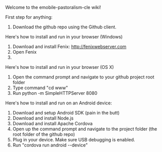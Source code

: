 Welcome to the emobile-pastoralism-cle wiki!

First step for anything:

1. Download the github repo using the Github client.

Here's how to install and run in your browser (Windows)

1. Download and install Fenix: http://fenixwebserver.com
2. Open Fenix
3. 

Here's how to install and run in your browser (OS X)

1. Open the command prompt and navigate to your github project root folder
2. Type command "cd www"
3. Run python -m SimpleHTTPServer 8080

Here's how to install and run on an Android device:

1. Download and setup Android SDK (pain in the butt)
2. Download and install Node.js
3. Download and install Apache Cordova
4. Open up the command prompt and navigate to the project folder (the root folder of the github repo)
5. Plug in your device. Make sure USB debugging is enabled.
6. Run "cordova run android --device"
